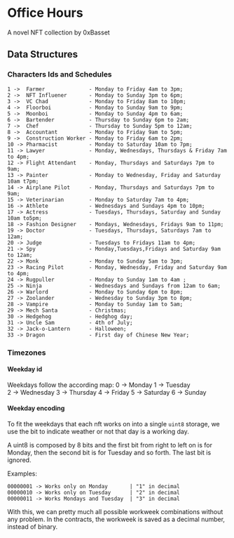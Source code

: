 # Office Hours
A novel NFT collection by 0xBasset


## Data Structures

### Characters Ids and Schedules
```
1 ->  Farmer              - Monday to Friday 4am to 3pm;
2 ->  NFT Influener       - Monday to Sunday 3pm to 6pm;
3 ->  VC Chad             - Monday to Friday 8am to 10pm;
4 ->  Floorboi            - Monday to Sunday 9am to 9pm;
5 ->  Moonboi             - Monday to Sunday 4pm to 6am;
6 ->  Bartender           - Thursday to Sunday 6pm to 2am;
7 ->  Chef                - Thursday to Sunday 5pm to 12am;
8 ->  Accountant          - Monday to Friday 9am to 5pm;
9 ->  Construction Worker - Monday to Friday 6am to 2pm;
10 -> Pharmacist          - Monday to Saturday 10am to 7pm;
11 -> Lawyer              - Monday, Wednesdays, Thursdays & Friday 7am to 4pm;
12 -> Flight Attendant    - Monday, Thursdays and Saturdays 7pm to 9am;
13 -> Painter             - Monday to Wednesday, Friday and Saturday 10am t7pm;
14 -> Airplane Pilot      - Monday, Thursdays and Saturdays 7pm to 9am;
15 -> Veterinarian        - Monday to Saturday 7am to 4pm;
16 -> Athlete             - Wednesdays and Sundays 4pm to 10pm;
17 -> Actress             - Tuesdays, Thursdays, Saturday and Sunday 10am to5pm;
18 -> Fashion Designer    - Mondays, Wednesdays, Fridays 9am to 11pm;
19 -> Doctor              - Tuesdays, Thursdays, Saturdays 7am to 12am;
20 -> Judge               - Tuesdays to Fridays 11am to 4pm;
21 -> Spy                 - Monday,Tuesdays,Fridays and Saturday 9am to 12am;
22 -> Monk                - Monday to Sunday 5am to 3pm;
23 -> Racing Pilot        - Monday, Wednesday, Friday and Saturday 9am to 4pm;
24 -> Rugpuller           - Monday to Sunday 1am to 4am ;
25 -> Ninja               - Wednesdays and Sundays from 12am to 6am;
26 -> Warlord             - Monday to Sunday 6pm to 8pm;
27 -> Zoolander           - Wednesday to Sunday 3pm to 8pm;
28 -> Vampire             - Monday to Sunday 1am to 5am;
29 -> Mech Santa          - Christmas;
30 -> Hedgehog            - Hedghog day;
31 -> Uncle Sam           - 4th of July;
32 -> Jack-o-Lantern      - Halloween;
33 -> Dragon              - First day of Chinese New Year;
```
### Timezones



#### Weekday id
Weekdays follow the according map:
0 -> Monday
1 -> Tuesday  
2 -> Wednesday
3 -> Thursday
4 -> Friday
5 -> Saturday
6 -> Sunday

#### Weekday encoding
To fit the weekdays that each nft works on into a single `uint8` storage, we use the bit to indicate weather or not that day is a working day.

A uint8 is composed by 8 bits and the first bit from right to left on is for Monday, then the second bit is for Tuesday and so forth. The last bit is ignored.

Examples:

```
00000001 -> Works only on Monday       | "1" in decimal 
00000010 -> Works only on Tuesday      | "2" in decimal
00000011 -> Works Mondays and Tuesday  | "3" in decimal

```
With this, we can pretty much all possible workweek combinations without any problem. In the contracts, the workweek is saved as a decimal number, instead of binary.
